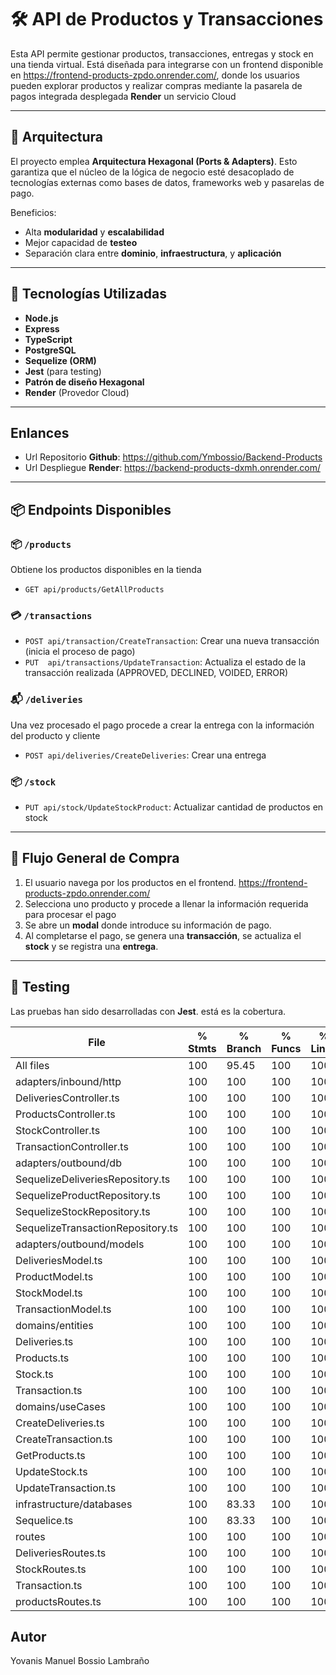 # 🛠️ API de Productos y Transacciones

Esta API permite gestionar productos, transacciones, entregas y stock en una tienda virtual. Está diseñada para integrarse con un frontend disponible en https://frontend-products-zpdo.onrender.com/, 
donde los usuarios pueden explorar productos y realizar compras mediante la pasarela de pagos integrada desplegada **Render** un servicio Cloud

---
## 🧩 Arquitectura

El proyecto emplea **Arquitectura Hexagonal (Ports & Adapters)**. Esto garantiza que el núcleo de la lógica de negocio esté desacoplado de tecnologías externas como bases de datos, frameworks web y pasarelas de pago.

Beneficios:
- Alta **modularidad** y **escalabilidad**
- Mejor capacidad de **testeo**
- Separación clara entre **dominio**, **infraestructura**, y **aplicación**

---

## 🚀 Tecnologías Utilizadas

- **Node.js**
- **Express**
- **TypeScript**
- **PostgreSQL**
- **Sequelize (ORM)**
- **Jest** (para testing)
- **Patrón de diseño Hexagonal**
- **Render** (Provedor Cloud)

---

## Enlances

- Url Repositorio **Github**: https://github.com/Ymbossio/Backend-Products
- Url Despliegue **Render**: https://backend-products-dxmh.onrender.com/ 

---

## 📦 Endpoints Disponibles

### 📦 `/products`
Obtiene los productos disponibles en la tienda
- `GET api/products/GetAllProducts`

### 💳 `/transactions`
- `POST api/transaction/CreateTransaction`: Crear una nueva transacción (inicia el proceso de pago)
- `PUT  api/transactions/UpdateTransaction`: Actualiza el estado de la transacción realizada (APPROVED, DECLINED, VOIDED, ERROR)

### 📬 `/deliveries`
Una vez procesado el pago procede a crear la entrega con la información del producto y cliente
- `POST api/deliveries/CreateDeliveries`: Crear una entrega

### 📦 `/stock`
- `PUT api/stock/UpdateStockProduct`: Actualizar cantidad de productos en stock
---

## 🛒 Flujo General de Compra

1. El usuario navega por los productos en el frontend. https://frontend-products-zpdo.onrender.com/
2. Selecciona uno producto y procede a llenar la información requerida para procesar el pago
3. Se abre un **modal** donde introduce su información de pago.
4. Al completarse el pago, se genera una **transacción**, se actualiza el **stock** y se registra una **entrega**.

---


## 🧪 Testing
Las pruebas han sido desarrolladas con **Jest**. está es la cobertura.

File                                | % Stmts | % Branch | % Funcs | % Lines |
------------------------------------|---------|----------|---------|---------|
All files                           |     100 |    95.45 |     100 |     100 |                   
 adapters/inbound/http              |     100 |      100 |     100 |     100 |                   
  DeliveriesController.ts           |     100 |      100 |     100 |     100 |                   
  ProductsController.ts             |     100 |      100 |     100 |     100 |                   
  StockController.ts                |     100 |      100 |     100 |     100 |                  
  TransactionController.ts          |     100 |      100 |     100 |     100 |                  
 adapters/outbound/db               |     100 |      100 |     100 |     100 |                  
  SequelizeDeliveriesRepository.ts  |     100 |      100 |     100 |     100 |                  
  SequelizeProductRepository.ts     |     100 |      100 |     100 |     100 |                  
  SequelizeStockRepository.ts       |     100 |      100 |     100 |     100 |                  
  SequelizeTransactionRepository.ts |     100 |      100 |     100 |     100 |                  
 adapters/outbound/models           |     100 |      100 |     100 |     100 |                  
  DeliveriesModel.ts                |     100 |      100 |     100 |     100 |                  
  ProductModel.ts                   |     100 |      100 |     100 |     100 |                  
  StockModel.ts                     |     100 |      100 |     100 |     100 |                  
  TransactionModel.ts               |     100 |      100 |     100 |     100 |                  
 domains/entities                   |     100 |      100 |     100 |     100 |                  
  Deliveries.ts                     |     100 |      100 |     100 |     100 |                  
  Products.ts                       |     100 |      100 |     100 |     100 |                  
  Stock.ts                          |     100 |      100 |     100 |     100 |                  
  Transaction.ts                    |     100 |      100 |     100 |     100 |                  
 domains/useCases                   |     100 |      100 |     100 |     100 |                  
  CreateDeliveries.ts               |     100 |      100 |     100 |     100 |                  
  CreateTransaction.ts              |     100 |      100 |     100 |     100 |                  
  GetProducts.ts                    |     100 |      100 |     100 |     100 |                  
  UpdateStock.ts                    |     100 |      100 |     100 |     100 |                  
  UpdateTransaction.ts              |     100 |      100 |     100 |     100 |                  
 infrastructure/databases           |     100 |    83.33 |     100 |     100 |                  
  Sequelice.ts                      |     100 |    83.33 |     100 |     100 |              
 routes                             |     100 |      100 |     100 |     100 |                  
  DeliveriesRoutes.ts               |     100 |      100 |     100 |     100 |                  
  StockRoutes.ts                    |     100 |      100 |     100 |     100 |                  
  Transaction.ts                    |     100 |      100 |     100 |     100 |                  
  productsRoutes.ts                 |     100 |      100 |     100 |     100 |     

  ## Autor
  Yovanis Manuel Bossio Lambraño
